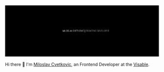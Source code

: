 [![Cover image](https://github.com/miloslavc/miloslavc/blob/master/miloslavc.png)](https://miloslavc.com)

Hi there 👋 I'm [Miloslav Cvetkovic](https://miloslavc.com), an Frontend Developer at the [Visable](https://visable.com).
